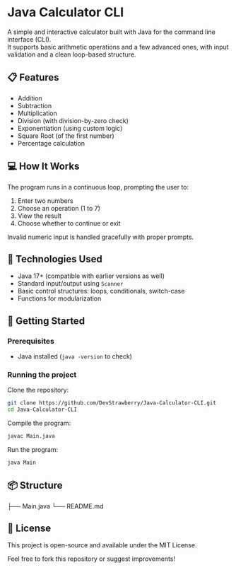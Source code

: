 # Java Calculator CLI

A simple and interactive calculator built with Java for the command line interface (CLI).  
It supports basic arithmetic operations and a few advanced ones, with input validation and a clean loop-based structure.

## 📋 Features

- Addition
- Subtraction
- Multiplication
- Division (with division-by-zero check)
- Exponentiation (using custom logic)
- Square Root (of the first number)
- Percentage calculation

## 💻 How It Works

The program runs in a continuous loop, prompting the user to:

1. Enter two numbers
2. Choose an operation (1 to 7)
3. View the result
4. Choose whether to continue or exit

Invalid numeric input is handled gracefully with proper prompts.

## 🧠 Technologies Used

- Java 17+ (compatible with earlier versions as well)
- Standard input/output using `Scanner`
- Basic control structures: loops, conditionals, switch-case
- Functions for modularization

## 🚀 Getting Started

### Prerequisites

- Java installed (`java -version` to check)

### Running the project

Clone the repository:

```bash
git clone https://github.com/DevStrawberry/Java-Calculator-CLI.git
cd Java-Calculator-CLI
```

Compile the program:

```bash
javac Main.java
```

Run the program:

```bash
java Main
```

## 📦 Structure
├── Main.java
└── README.md

## 📄 License
This project is open-source and available under the MIT License.

Feel free to fork this repository or suggest improvements!

